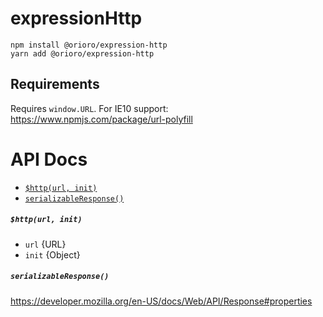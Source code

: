 # expressionHttp

```
npm install @orioro/expression-http
yarn add @orioro/expression-http
```

## Requirements

Requires `window.URL`. For IE10 support: https://www.npmjs.com/package/url-polyfill

# API Docs

- [`$http(url, init)`](#httpurl-init)
- [`serializableResponse()`](#serializableresponse)

##### `$http(url, init)`

- `url` {URL}
- `init` {Object}

##### `serializableResponse()`

https://developer.mozilla.org/en-US/docs/Web/API/Response#properties
